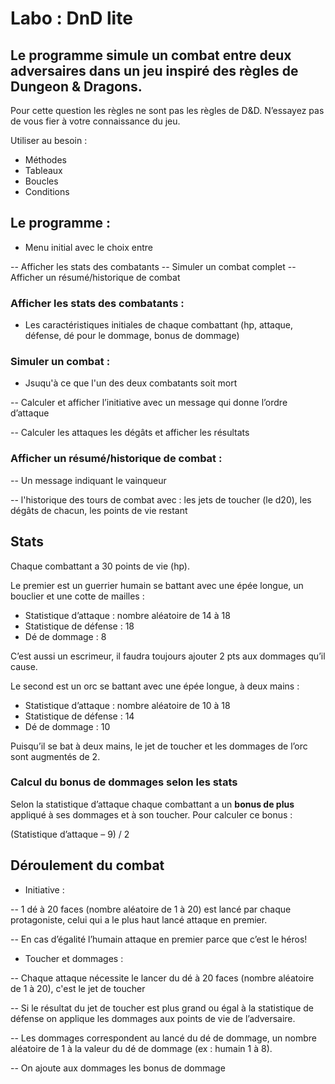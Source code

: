 # Labo : DnD lite

## Le programme simule un combat entre deux adversaires dans un jeu inspiré des règles de Dungeon & Dragons. 

Pour cette question les règles ne sont pas les règles de D&D. N’essayez pas de vous fier à votre connaissance du jeu.

Utiliser au besoin :
- Méthodes
- Tableaux
- Boucles
- Conditions

## Le programme :

- Menu initial avec le choix entre

-- Afficher les stats des combatants
-- Simuler un combat complet
-- Afficher un résumé/historique de combat

### Afficher les stats des combatants : 
- Les caractéristiques initiales de chaque combattant (hp, attaque, défense, dé pour le dommage, bonus de dommage)

### Simuler un combat :
- Jsuqu'à ce que l'un des deux combatants soit mort 

--	Calculer et afficher l’initiative avec un message qui donne l’ordre d’attaque

--	Calculer les attaques les dégâts et afficher les résultats

### Afficher un résumé/historique de combat :

-- Un message indiquant le vainqueur

-- l'historique des tours de combat avec : les jets de toucher (le d20), les dégâts de chacun, les points de vie restant

## Stats

Chaque combattant a 30 points de vie (hp).

Le premier est un guerrier humain se battant avec une épée longue, un bouclier et une cotte de mailles :

-	Statistique d’attaque : nombre aléatoire de 14 à 18 
-	Statistique de défense : 18
-	Dé de dommage : 8

C’est aussi un escrimeur, il faudra toujours ajouter 2 pts aux dommages qu’il cause.

Le second est un orc se battant avec une épée longue, à deux mains :

-	Statistique d’attaque : nombre aléatoire de 10 à 18 
-	Statistique de défense : 14
-	Dé de dommage : 10

Puisqu’il se bat à deux mains, le jet de toucher et les dommages de l’orc sont augmentés de 2.

### Calcul du bonus de dommages selon les stats

Selon la statistique d’attaque chaque combattant a un **bonus de plus** appliqué à ses dommages et à son toucher. Pour calculer ce bonus :

(Statistique d’attaque – 9) / 2
 
## Déroulement du combat

- Initiative : 

-- 1 dé à 20 faces (nombre aléatoire de 1 à 20) est lancé par chaque protagoniste, celui qui a le plus haut lancé attaque en premier. 

-- En cas d’égalité l’humain attaque en premier parce que c’est le héros!

- Toucher et dommages :

-- Chaque attaque nécessite le lancer du dé à 20 faces (nombre aléatoire de 1 à 20), c'est le jet de toucher

-- Si le résultat du jet de toucher est plus grand ou égal à la statistique de défense on applique les dommages aux points de vie de l’adversaire.

-- Les dommages correspondent au lancé du dé de dommage, un nombre aléatoire de 1 à la valeur du dé de dommage (ex : humain 1 à 8).

-- On ajoute aux dommages les bonus de dommage




